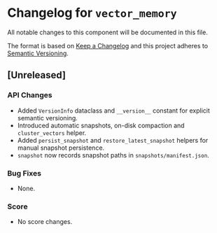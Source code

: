# Changelog for `vector_memory`

All notable changes to this component will be documented in this file.

The format is based on [Keep a Changelog](https://keepachangelog.com/en/1.0.0/)
and this project adheres to [Semantic Versioning](https://semver.org/spec/v2.0.0.html).

## [Unreleased]

### API Changes
- Added `VersionInfo` dataclass and `__version__` constant for explicit semantic versioning.
- Introduced automatic snapshots, on-disk compaction and `cluster_vectors` helper.
- Added `persist_snapshot` and `restore_latest_snapshot` helpers for manual snapshot persistence.
- `snapshot` now records snapshot paths in `snapshots/manifest.json`.

### Bug Fixes
- None.

### Score
- No score changes.
